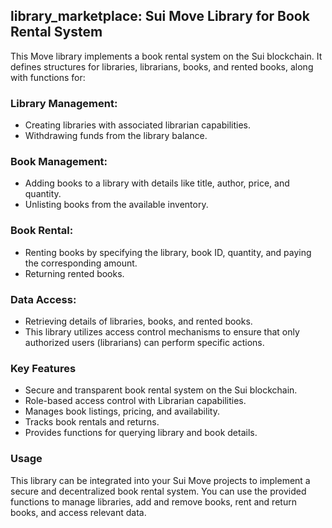 ## library_marketplace: Sui Move Library for Book Rental System
This Move library implements a book rental system on the Sui blockchain. It defines structures for libraries, librarians, books, and rented books, along with functions for:

### Library Management:
 - Creating libraries with associated librarian capabilities.
 - Withdrawing funds from the library balance.
### Book Management:
 - Adding books to a library with details like title, author, price, and quantity.
 - Unlisting books from the available inventory.
### Book Rental:
 - Renting books by specifying the library, book ID, quantity, and paying the corresponding amount.
 - Returning rented books.
### Data Access:
 - Retrieving details of libraries, books, and rented books.
 - This library utilizes access control mechanisms to ensure that only authorized users (librarians) can perform specific actions.

### Key Features
- Secure and transparent book rental system on the Sui blockchain.
- Role-based access control with Librarian capabilities.
- Manages book listings, pricing, and availability.
- Tracks book rentals and returns.
- Provides functions for querying library and book details.

### Usage
This library can be integrated into your Sui Move projects to implement a secure and decentralized book rental system. You can use the provided functions to manage libraries, add and remove books, rent and return books, and access relevant data.

